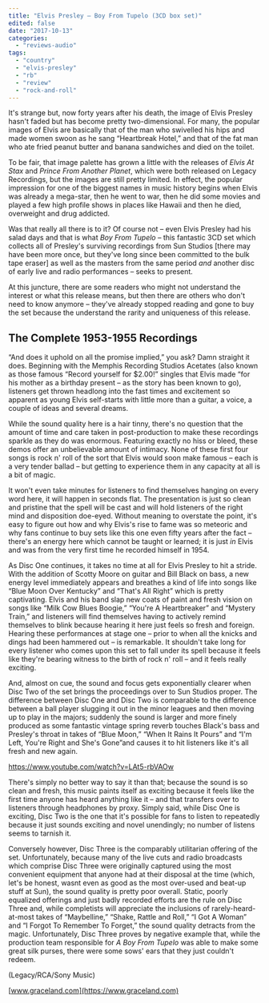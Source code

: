```yaml
---
title: "Elvis Presley – Boy From Tupelo (3CD box set)"
edited: false
date: "2017-10-13"
categories:
  - "reviews-audio"
tags:
  - "country"
  - "elvis-presley"
  - "rb"
  - "review"
  - "rock-and-roll"
---
```


It's strange but, now forty years after his death, the image of Elvis Presley hasn't faded but has become pretty two-dimensional. For many, the popular images of Elvis are basically that of the man who swivelled his hips and made women swoon as he sang “Heartbreak Hotel,” and that of the fat man who ate fried peanut butter and banana sandwiches and died on the toilet.

To be fair, that image palette has grown a little with the releases of _Elvis At Stax_ and _Prince From Another Planet_, which were both released on Legacy Recordings, but the images are still pretty limited. In effect, the popular impression for one of the biggest names in music history begins when Elvis was already a mega-star, then he went to war, then he did some movies and played a few high profile shows in places like Hawaii and then he died, overweight and drug addicted.

Was that really all there is to it? Of course not – even Elvis Presley had his salad days and that is what _Boy From Tupelo_ – this fantastic 3CD set which collects all of Presley's surviving recordings from Sun Studios \[there may have been more once, but they've long since been committed to the bulk tape eraser\] as well as the masters from the same period _and_ another disc of early live and radio performances – seeks to present.

At this juncture, there are some readers who might not understand the interest or what this release means, but then there are others who don't need to know anymore – they've already stopped reading and gone to buy the set because the understand the rarity and uniqueness of this release.

## The Complete 1953-1955 Recordings

“And does it uphold on all the promise implied,” you ask? Damn straight it does. Beginning with the Memphis Recording Studios Acetates (also known as those famous “Record yourself for $2.00!” singles that Elvis made “for his mother as a birthday present – as the story has been known to go), listeners get thrown headlong into the fast times and excitement so apparent as young Elvis self-starts with little more than a guitar, a voice, a couple of ideas and several dreams.

While the sound quality here is a hair tinny, there's no question that the amount of time and care taken in post-production to make these recordings sparkle as they do was enormous. Featuring exactly no hiss or bleed, these demos offer an unbelievable amount of intimacy. None of these first four songs is rock n' roll of the sort that Elvis would soon make famous – each is a very tender ballad – but getting to experience them in any capacity at all is a bit of magic.

It won't even take minutes for listeners to find themselves hanging on every word here, it will happen in seconds flat. The presentation is just so clean and pristine that the spell will be cast and will hold listeners of the right mind and disposition doe-eyed. Without meaning to overstate the point, it's easy to figure out how and why Elvis's rise to fame was so meteoric and why fans continue to buy sets like this one even fifty years after the fact – there's an energy here which cannot be taught or learned; it is just _in_ Elvis and was from the very first time he recorded himself in 1954.

As Disc One continues, it takes no time at all for Elvis Presley to hit a stride. With the addition of Scotty Moore on guitar and Bill Black on bass, a new energy level immediately appears and breathes a kind of life into songs like “Blue Moon Over Kentucky” and “That's All Right” which is pretty captivating. Elvis and his band slap new coats of paint and fresh vision on songs like “Milk Cow Blues Boogie,” “You're A Heartbreaker” and “Mystery Train,” and listeners will find themselves having to actively remind themselves to blink because hearing it here just feels so fresh and foreign. Hearing these performances at stage one – prior to when all the knicks and dings had been hammered out – is remarkable. It shouldn't take long for every listener who comes upon this set to fall under its spell because it feels like they're bearing witness to the birth of rock n' roll – and it feels really exciting.

And, almost on cue, the sound and focus gets exponentially clearer when Disc Two of the set brings the proceedings over to Sun Studios proper. The difference between Disc One and Disc Two is comparable to the difference between a ball player slugging it out in the minor leagues and then moving up to play in the majors; suddenly the sound is larger and more finely produced as some fantastic vintage spring reverb touches Black's bass and Presley's throat in takes of “Blue Moon,” “When It Rains It Pours” and “I'm Left, You're Right and She's Gone”and causes it to hit listeners like it's all fresh and new again.

https://www.youtube.com/watch?v=LAt5-rbVAOw

There's simply no better way to say it than that; because the sound is so clean and fresh, this music paints itself as exciting because it feels like the first time anyone has heard anything like it – and that transfers over to listeners through headphones by proxy. Simply said, while Disc One is exciting, Disc Two is the one that it's possible for fans to listen to repeatedly because it just sounds exciting and novel unendingly; no number of listens seems to tarnish it.

Conversely however, Disc Three is the comparably utilitarian offering of the set. Unfortunately, because many of the live cuts and radio broadcasts which comprise Disc Three were originally captured using the most convenient equipment that anyone had at their disposal at the time (which, let's be honest, wasnt even as good as the most over-used and beat-up stuff at Sun), the sound quality is pretty poor overall. Static, poorly equalized offerings and just badly recorded efforts are the rule on Disc Three and, while completists will appreciate the inclusions of rarely-heard-at-most takes of “Maybelline,” “Shake, Rattle and Roll,” “I Got A Woman” and “I Forgot To Remember To Forget,” the sound quality detracts from the magic. Unfortunately, Disc Three proves by negative example that, while the production team responsible for _A Boy From Tupelo_ was able to make some great silk purses, there were some sows' ears that they just couldn't redeem.

(Legacy/RCA/Sony Music)

[www.graceland.com](https://www.graceland.com)
